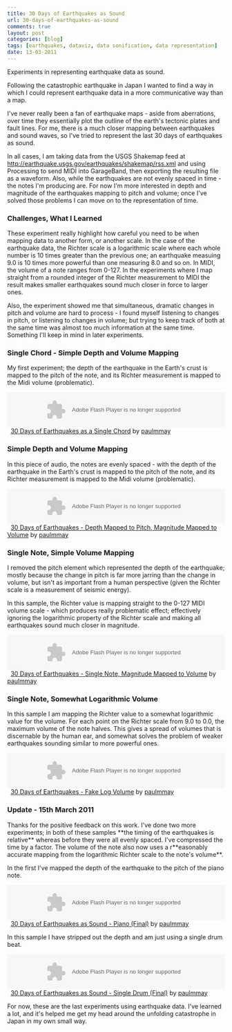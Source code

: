 ```yaml
---
title: 30 Days of Earthquakes as Sound
url: 30-days-of-earthquakes-as-sound
comments: true
layout: post
categories: [blog]
tags: [earthquakes, dataviz, data sonification, data representation]
date: 13-03-2011
---
```

<p class="intro">Experiments in representing earthquake data as sound.</p>
Following the catastrophic earthquake in Japan I wanted to find a way in which I could represent earthquake data in a more communicative way than a map. 

I've never really been a fan of earthquake maps - aside from aberrations, over time they essentially plot the outline of the earth's tectonic plates and fault lines. For me, there is a much closer mapping between earthquakes and sound waves, so I've tried to represent the last 30 days of earthquakes as sound. 

In all cases, I am taking data from the USGS Shakemap feed at <a href="http://earthquake.usgs.gov/earthquakes/shakemap/rss.xml">http://earthquake.usgs.gov/earthquakes/shakemap/rss.xml</a> and using Processing to send MIDI into GarageBand, then exporting the resulting file as a waveform. Also, while the earthquakes are not evenly spaced in time - the notes I'm producing are. For now I'm more interested in depth and magnitude of the earthquakes mapping to pitch and volume; once I've solved those problems I can move on to the representation of time.

### Challenges, What I Learned
These experiment really highlight how careful you need to be when mapping data to another form, or another scale. In the case of the earthquake data, the Richter scale is a logarithmic scale where each whole number is 10 times greater than the previous one; an earthquake measuing 9.0 is 10 times more powerful than one measuring 8.0 and so on. In MIDI, the volume of a note ranges from 0-127. In the experiments where I map straight from a rounded integer of the Richter measurement to MIDI the result makes smaller earthquakes sound much closer in force to larger ones. 

Also, the experiment showed me that simultaneous, dramatic changes in pitch and volume are hard to process - I found myself listening to changes in pitch, or listening to changes in volume; but trying to keep track of both at the same time was almost too much information at the same time. Something I'll keep in mind in later experiments.

### Single Chord - Simple Depth and Volume Mapping
My first experiment; the depth of the earthquake in the Earth's crust is mapped to the pitch of the note, and its Richter measurement is mapped to the Midi volume (problematic). 

<object height="81" width="100%"> <param name="movie" value="http://player.soundcloud.com/player.swf?url=http%3A%2F%2Fapi.soundcloud.com%2Ftracks%2F11901912"></param> <param name="allowscriptaccess" value="always"></param> <embed allowscriptaccess="always" height="81" src="http://player.soundcloud.com/player.swf?url=http%3A%2F%2Fapi.soundcloud.com%2Ftracks%2F11901912" type="application/x-shockwave-flash" width="100%"></embed> </object>&nbsp; <span><a href="http://soundcloud.com/paulmmay/singlechord">30 Days of Earthquakes as a Single Chord</a> by <a href="http://soundcloud.com/paulmmay">paulmmay</a></span> 

### Simple Depth and Volume Mapping
In this piece of audio, the notes are evenly spaced - with the depth of the earthquake in the Earth's crust is mapped to the pitch of the note, and its Richter measurement is mapped to the Midi volume (problematic). 

<object height="81" width="100%"> <param name="movie" value="http://player.soundcloud.com/player.swf?url=http%3A%2F%2Fapi.soundcloud.com%2Ftracks%2F11901910"></param> <param name="allowscriptaccess" value="always"></param> <embed allowscriptaccess="always" height="81" src="http://player.soundcloud.com/player.swf?url=http%3A%2F%2Fapi.soundcloud.com%2Ftracks%2F11901910" type="application/x-shockwave-flash" width="100%"></embed> </object>&nbsp; <span><a href="http://soundcloud.com/paulmmay/widedepthandvolume">30 Days of Earthquakes - Depth Mapped to Pitch, Magnitude Mapped to Volume</a> by <a href="http://soundcloud.com/paulmmay">paulmmay</a></span> 

### Single Note, Simple Volume Mapping
I removed the pitch element which represented the depth of the earthquake; mostly because the change in pitch is far more jarring than the change in volume, but isn't as important from a human perspective (given the Richter scale is a measurement of seismic energy). 

In this sample, the Richter value is mapping straight to the 0-127 MIDI volume scale - which produces really problematic effect; effectively ignoring the logarithmic property of the Richter scale and making all earthquakes sound much closer in magnitude.

<object height="81" width="100%"> <param name="movie" value="http://player.soundcloud.com/player.swf?url=http%3A%2F%2Fapi.soundcloud.com%2Ftracks%2F11901909"></param> <param name="allowscriptaccess" value="always"></param> <embed allowscriptaccess="always" height="81" src="http://player.soundcloud.com/player.swf?url=http%3A%2F%2Fapi.soundcloud.com%2Ftracks%2F11901909" type="application/x-shockwave-flash" width="100%"></embed> </object>&nbsp; <span><a href="http://soundcloud.com/paulmmay/singlenotewidevolume2">30 Days of Earthquakes - Single Note, Magnitude Mapped to Volume</a> by <a href="http://soundcloud.com/paulmmay">paulmmay</a></span> 

### Single Note, Somewhat Logarithmic Volume
In this sample I am mapping the Richter value to a somewhat logarithmic value for the volume. For each point on the Richter scale from 9.0 to 0.0, the maximum volume of the note halves. This gives a spread of volumes that is discernable by the human ear, and somewhat solves the problem of weaker earthquakes sounding similar to more powerful ones.

<object height="81" width="100%"> <param name="movie" value="http://player.soundcloud.com/player.swf?url=http%3A%2F%2Fapi.soundcloud.com%2Ftracks%2F11904553"></param> <param name="allowscriptaccess" value="always"></param> <embed allowscriptaccess="always" height="81" src="http://player.soundcloud.com/player.swf?url=http%3A%2F%2Fapi.soundcloud.com%2Ftracks%2F11904553" type="application/x-shockwave-flash" width="100%"></embed> </object>&nbsp; <span><a href="http://soundcloud.com/paulmmay/30daysquakes-fakelog2">30 Days of Earthquakes - Fake Log Volume</a> by <a href="http://soundcloud.com/paulmmay">paulmmay</a></span> 

### Update - 15th March 2011
<p class="update">Thanks for the positive feedback on this work. I've done two more experiments; in both of these samples **the timing of the earthquakes is relative** whereas before they were all evenly spaced. I've compressed the time by a factor. The volume of the note also now uses a r**easonably accurate mapping from the logarithmic Richter scale to the note's volume**.

In the first I've mapped the depth of the earthquake to the pitch of the piano note. 

<object height="81" width="100%"> <param name="movie" value="http://player.soundcloud.com/player.swf?url=http%3A%2F%2Fapi.soundcloud.com%2Ftracks%2F11994285"></param> <param name="allowscriptaccess" value="always"></param> <embed allowscriptaccess="always" height="81" src="http://player.soundcloud.com/player.swf?url=http%3A%2F%2Fapi.soundcloud.com%2Ftracks%2F11994285" type="application/x-shockwave-flash" width="100%"></embed> </object>&nbsp; <span><a href="http://soundcloud.com/paulmmay/30-days-of-earthquakes-as-1">30 Days of Earthquakes as Sound - Piano (Final)</a> by <a href="http://soundcloud.com/paulmmay">paulmmay</a></span> 

In this sample I have stripped out the depth and am just using a single drum beat.

<object height="81" width="100%"> <param name="movie" value="http://player.soundcloud.com/player.swf?url=http%3A%2F%2Fapi.soundcloud.com%2Ftracks%2F11994284"></param> <param name="allowscriptaccess" value="always"></param> <embed allowscriptaccess="always" height="81" src="http://player.soundcloud.com/player.swf?url=http%3A%2F%2Fapi.soundcloud.com%2Ftracks%2F11994284" type="application/x-shockwave-flash" width="100%"></embed> </object>&nbsp; <span><a href="http://soundcloud.com/paulmmay/30-days-of-earthquakes-as">30 Days of Earthquakes as Sound - Single Drum (Final)</a> by <a href="http://soundcloud.com/paulmmay">paulmmay</a></span> 

For now, these are the last experiments using earthquake data. I've learned a lot, and it's helped me get my head around the unfolding catastrophe in Japan in my own small way. 

